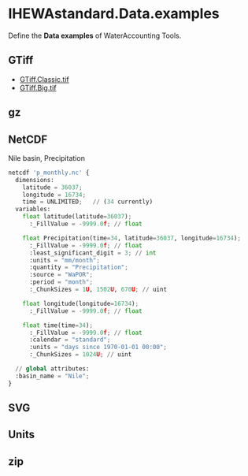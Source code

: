 # IHEWAstandard.Data.examples

Define the **Data examples** of WaterAccounting Tools.


## GTiff

  - [GTiff.Classic.tif](GTiff.Classic.tif)
  - [GTiff.Big.tif](GTiff.Big.tif)


## gz


## NetCDF

Nile basin, Precipitation

```Python
netcdf 'p_monthly.nc' {
  dimensions:
    latitude = 36037;
    longitude = 16734;
    time = UNLIMITED;   // (34 currently)
  variables:
    float latitude(latitude=36037);
      :_FillValue = -9999.0f; // float

    float Precipitation(time=34, latitude=36037, longitude=16734);
      :_FillValue = -9999.0f; // float
      :least_significant_digit = 3; // int
      :units = "mm/month";
      :quantity = "Precipitation";
      :source = "WaPOR";
      :period = "month";
      :_ChunkSizes = 1U, 1502U, 670U; // uint

    float longitude(longitude=16734);
      :_FillValue = -9999.0f; // float

    float time(time=34);
      :_FillValue = -9999.0f; // float
      :calendar = "standard";
      :units = "days since 1970-01-01 00:00";
      :_ChunkSizes = 1024U; // uint

  // global attributes:
  :basin_name = "Nile";
}
```

## SVG


## Units


## zip

